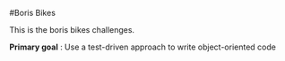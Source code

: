 #Boris Bikes

This is the boris bikes challenges.

**Primary goal** : Use a test-driven approach to write object-oriented code

